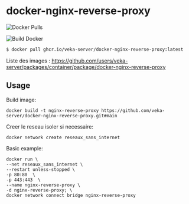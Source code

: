 # docker-nginx-reverse-proxy

![Docker Pulls](https://img.shields.io/github/v/release/veka-server/docker-nginx-reverse-proxy?label=GHCR)

![Build Docker](https://github.com/veka-server/docker-nginx-reverse-proxy/actions/workflows/docker-release.yml/badge.svg)

```bash
$ docker pull ghcr.io/veka-server/docker-nginx-reverse-proxy:latest
```

Liste des images :
https://github.com/users/veka-server/packages/container/package/docker-nginx-reverse-proxy

## Usage

Build image:
```
docker build -t nginx-reverse-proxy https://github.com/veka-server/docker-nginx-reverse-proxy.git#main
```

Creer le reseau isoler si necessaire:
```
docker network create reseaux_sans_internet
```

Basic example:
```
docker run \
--net reseaux_sans_internet \
--restart unless-stopped \
-p 80:80  \
-p 443:443  \
--name nginx-reverse-proxy \
-d nginx-reverse-proxy; \
docker network connect bridge nginx-reverse-proxy
```
